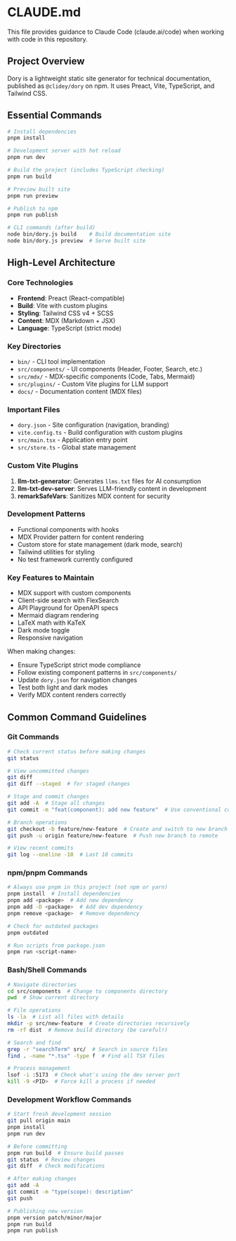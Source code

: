 # CLAUDE.md

This file provides guidance to Claude Code (claude.ai/code) when working with code in this repository.

## Project Overview

Dory is a lightweight static site generator for technical documentation, published as `@clidey/dory` on npm. It uses Preact, Vite, TypeScript, and Tailwind CSS.

## Essential Commands

```bash
# Install dependencies
pnpm install

# Development server with hot reload
pnpm run dev

# Build the project (includes TypeScript checking)
pnpm run build

# Preview built site
pnpm run preview

# Publish to npm
pnpm run publish

# CLI commands (after build)
node bin/dory.js build    # Build documentation site
node bin/dory.js preview  # Serve built site
```

## High-Level Architecture

### Core Technologies
- **Frontend**: Preact (React-compatible)
- **Build**: Vite with custom plugins
- **Styling**: Tailwind CSS v4 + SCSS
- **Content**: MDX (Markdown + JSX)
- **Language**: TypeScript (strict mode)

### Key Directories
- `bin/` - CLI tool implementation
- `src/components/` - UI components (Header, Footer, Search, etc.)
- `src/mdx/` - MDX-specific components (Code, Tabs, Mermaid)
- `src/plugins/` - Custom Vite plugins for LLM support
- `docs/` - Documentation content (MDX files)

### Important Files
- `dory.json` - Site configuration (navigation, branding)
- `vite.config.ts` - Build configuration with custom plugins
- `src/main.tsx` - Application entry point
- `src/store.ts` - Global state management

### Custom Vite Plugins
1. **llm-txt-generator**: Generates `llms.txt` files for AI consumption
2. **llm-txt-dev-server**: Serves LLM-friendly content in development
3. **remarkSafeVars**: Sanitizes MDX content for security

### Development Patterns
- Functional components with hooks
- MDX Provider pattern for content rendering
- Custom store for state management (dark mode, search)
- Tailwind utilities for styling
- No test framework currently configured

### Key Features to Maintain
- MDX support with custom components
- Client-side search with FlexSearch
- API Playground for OpenAPI specs
- Mermaid diagram rendering
- LaTeX math with KaTeX
- Dark mode toggle
- Responsive navigation

When making changes:
- Ensure TypeScript strict mode compliance
- Follow existing component patterns in `src/components/`
- Update `dory.json` for navigation changes
- Test both light and dark modes
- Verify MDX content renders correctly

## Common Command Guidelines

### Git Commands
```bash
# Check current status before making changes
git status

# View uncommitted changes
git diff
git diff --staged  # for staged changes

# Stage and commit changes
git add -A  # Stage all changes
git commit -m "feat(component): add new feature"  # Use conventional commits

# Branch operations
git checkout -b feature/new-feature  # Create and switch to new branch
git push -u origin feature/new-feature  # Push new branch to remote

# View recent commits
git log --oneline -10  # Last 10 commits
```

### npm/pnpm Commands
```bash
# Always use pnpm in this project (not npm or yarn)
pnpm install  # Install dependencies
pnpm add <package>  # Add new dependency
pnpm add -D <package>  # Add dev dependency
pnpm remove <package>  # Remove dependency

# Check for outdated packages
pnpm outdated

# Run scripts from package.json
pnpm run <script-name>
```

### Bash/Shell Commands
```bash
# Navigate directories
cd src/components  # Change to components directory
pwd  # Show current directory

# File operations
ls -la  # List all files with details
mkdir -p src/new-feature  # Create directories recursively
rm -rf dist  # Remove build directory (be careful!)

# Search and find
grep -r "searchTerm" src/  # Search in source files
find . -name "*.tsx" -type f  # Find all TSX files

# Process management
lsof -i :5173  # Check what's using the dev server port
kill -9 <PID>  # Force kill a process if needed
```

### Development Workflow Commands
```bash
# Start fresh development session
git pull origin main
pnpm install
pnpm run dev

# Before committing
pnpm run build  # Ensure build passes
git status  # Review changes
git diff  # Check modifications

# After making changes
git add -A
git commit -m "type(scope): description"
git push

# Publishing new version
pnpm version patch/minor/major
pnpm run build
pnpm run publish
```